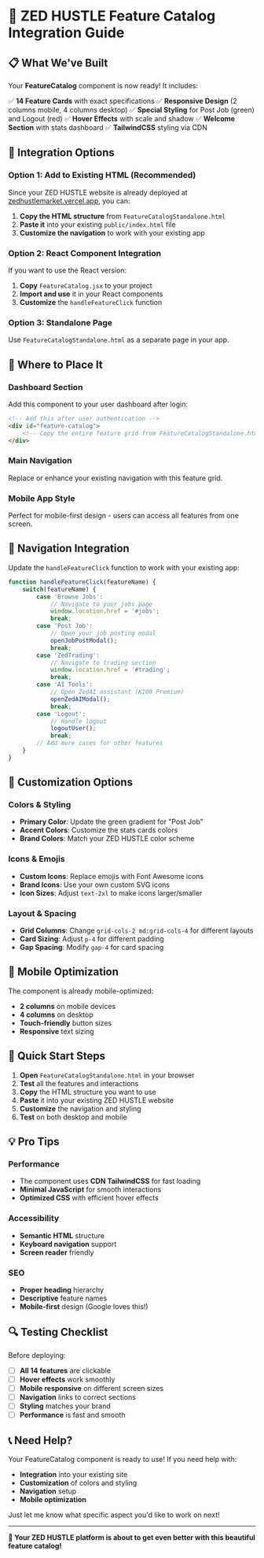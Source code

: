 # 🚀 ZED HUSTLE Feature Catalog Integration Guide

## 📋 **What We've Built**

Your **FeatureCatalog** component is now ready! It includes:

✅ **14 Feature Cards** with exact specifications
✅ **Responsive Design** (2 columns mobile, 4 columns desktop)
✅ **Special Styling** for Post Job (green) and Logout (red)
✅ **Hover Effects** with scale and shadow
✅ **Welcome Section** with stats dashboard
✅ **TailwindCSS** styling via CDN

## 🔧 **Integration Options**

### **Option 1: Add to Existing HTML (Recommended)**

Since your ZED HUSTLE website is already deployed at [zedhustlemarket.vercel.app](https://zedhustlemarket.vercel.app/), you can:

1. **Copy the HTML structure** from `FeatureCatalogStandalone.html`
2. **Paste it** into your existing `public/index.html` file
3. **Customize the navigation** to work with your existing app

### **Option 2: React Component Integration**

If you want to use the React version:

1. **Copy** `FeatureCatalog.jsx` to your project
2. **Import and use** it in your React components
3. **Customize** the `handleFeatureClick` function

### **Option 3: Standalone Page**

Use `FeatureCatalogStandalone.html` as a separate page in your app.

## 🎯 **Where to Place It**

### **Dashboard Section**
Add this component to your user dashboard after login:

```html
<!-- Add this after user authentication -->
<div id="feature-catalog">
    <!-- Copy the entire feature grid from FeatureCatalogStandalone.html -->
</div>
```

### **Main Navigation**
Replace or enhance your existing navigation with this feature grid.

### **Mobile App Style**
Perfect for mobile-first design - users can access all features from one screen.

## 🔗 **Navigation Integration**

Update the `handleFeatureClick` function to work with your existing app:

```javascript
function handleFeatureClick(featureName) {
    switch(featureName) {
        case 'Browse Jobs':
            // Navigate to your jobs page
            window.location.href = '#jobs';
            break;
        case 'Post Job':
            // Open your job posting modal
            openJobPostModal();
            break;
        case 'ZedTrading':
            // Navigate to trading section
            window.location.href = '#trading';
            break;
        case 'AI Tools':
            // Open ZedAI assistant (K100 Premium)
            openZedAIModal();
            break;
        case 'Logout':
            // Handle logout
            logoutUser();
            break;
        // Add more cases for other features
    }
}
```

## 🎨 **Customization Options**

### **Colors & Styling**
- **Primary Color**: Update the green gradient for "Post Job"
- **Accent Colors**: Customize the stats cards colors
- **Brand Colors**: Match your ZED HUSTLE color scheme

### **Icons & Emojis**
- **Custom Icons**: Replace emojis with Font Awesome icons
- **Brand Icons**: Use your own custom SVG icons
- **Icon Sizes**: Adjust `text-2xl` to make icons larger/smaller

### **Layout & Spacing**
- **Grid Columns**: Change `grid-cols-2 md:grid-cols-4` for different layouts
- **Card Sizing**: Adjust `p-4` for different padding
- **Gap Spacing**: Modify `gap-4` for card spacing

## 📱 **Mobile Optimization**

The component is already mobile-optimized:

- **2 columns** on mobile devices
- **4 columns** on desktop
- **Touch-friendly** button sizes
- **Responsive** text sizing

## 🚀 **Quick Start Steps**

1. **Open** `FeatureCatalogStandalone.html` in your browser
2. **Test** all the features and interactions
3. **Copy** the HTML structure you want to use
4. **Paste** it into your existing ZED HUSTLE website
5. **Customize** the navigation and styling
6. **Test** on both desktop and mobile

## 💡 **Pro Tips**

### **Performance**
- The component uses **CDN TailwindCSS** for fast loading
- **Minimal JavaScript** for smooth interactions
- **Optimized CSS** with efficient hover effects

### **Accessibility**
- **Semantic HTML** structure
- **Keyboard navigation** support
- **Screen reader** friendly

### **SEO**
- **Proper heading** hierarchy
- **Descriptive** feature names
- **Mobile-first** design (Google loves this!)

## 🔍 **Testing Checklist**

Before deploying:

- [ ] **All 14 features** are clickable
- [ ] **Hover effects** work smoothly
- [ ] **Mobile responsive** on different screen sizes
- [ ] **Navigation** links to correct sections
- [ ] **Styling** matches your brand
- [ ] **Performance** is fast and smooth

## 📞 **Need Help?**

Your FeatureCatalog component is ready to use! If you need help with:

- **Integration** into your existing site
- **Customization** of colors and styling
- **Navigation** setup
- **Mobile optimization**

Just let me know what specific aspect you'd like to work on next!

---

**🎉 Your ZED HUSTLE platform is about to get even better with this beautiful feature catalog!**
